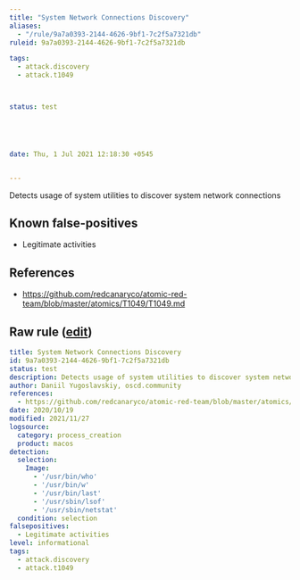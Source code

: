 ```yaml
---
title: "System Network Connections Discovery"
aliases:
  - "/rule/9a7a0393-2144-4626-9bf1-7c2f5a7321db"
ruleid: 9a7a0393-2144-4626-9bf1-7c2f5a7321db

tags:
  - attack.discovery
  - attack.t1049



status: test





date: Thu, 1 Jul 2021 12:18:30 +0545


---
```


Detects usage of system utilities to discover system network connections

<!--more-->


## Known false-positives

* Legitimate activities



## References

* https://github.com/redcanaryco/atomic-red-team/blob/master/atomics/T1049/T1049.md


## Raw rule ([edit](https://github.com/SigmaHQ/sigma/edit/master/rules/linux/macos/process_creation/proc_creation_macos_system_network_connections_discovery.yml))
```yaml
title: System Network Connections Discovery
id: 9a7a0393-2144-4626-9bf1-7c2f5a7321db
status: test
description: Detects usage of system utilities to discover system network connections
author: Daniil Yugoslavskiy, oscd.community
references:
  - https://github.com/redcanaryco/atomic-red-team/blob/master/atomics/T1049/T1049.md
date: 2020/10/19
modified: 2021/11/27
logsource:
  category: process_creation
  product: macos
detection:
  selection:
    Image:
      - '/usr/bin/who'
      - '/usr/bin/w'
      - '/usr/bin/last'
      - '/usr/sbin/lsof'
      - '/usr/sbin/netstat'
  condition: selection
falsepositives:
  - Legitimate activities
level: informational
tags:
  - attack.discovery
  - attack.t1049

```
